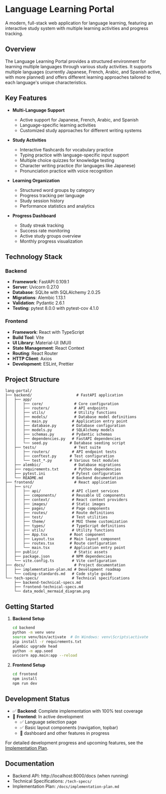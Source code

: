 # Language Learning Portal

A modern, full-stack web application for language learning, featuring an interactive study system with multiple learning activities and progress tracking.

## Overview

The Language Learning Portal provides a structured environment for learning multiple languages through various study activities. It supports multiple languages (currently Japanese, French, Arabic, and Spanish active, with more planned) and offers different learning approaches tailored to each language's unique characteristics.

## Key Features

- **Multi-Language Support**
  - Active support for Japanese, French, Arabic, and Spanish
  - Language-specific learning activities
  - Customized study approaches for different writing systems

- **Study Activities**
  - Interactive flashcards for vocabulary practice
  - Typing practice with language-specific input support
  - Multiple choice quizzes for knowledge testing
  - Character writing practice (for languages like Japanese)
  - Pronunciation practice with voice recognition

- **Learning Organization**
  - Structured word groups by category
  - Progress tracking per language
  - Study session history
  - Performance statistics and analytics

- **Progress Dashboard**
  - Study streak tracking
  - Success rate monitoring
  - Active study groups overview
  - Monthly progress visualization

## Technology Stack

### Backend
- **Framework**: FastAPI 0.109.1
- **Server**: Uvicorn 0.27.0
- **Database**: SQLite with SQLAlchemy 2.0.25
- **Migrations**: Alembic 1.13.1
- **Validation**: Pydantic 2.6.1
- **Testing**: pytest 8.0.0 with pytest-cov 4.1.0

### Frontend
- **Framework**: React with TypeScript
- **Build Tool**: Vite
- **UI Library**: Material-UI (MUI)
- **State Management**: React Context
- **Routing**: React Router
- **HTTP Client**: Axios
- **Development**: ESLint, Prettier

## Project Structure
```
lang-portal/
├── backend/                    # FastAPI application
│   ├── app/
│   │   ├── core/              # Core configuration
│   │   ├── routers/           # API endpoints
│   │   ├── utils/             # Utility functions
│   │   ├── models/            # Database model definitions
│   │   ├── main.py           # Application entry point
│   │   ├── database.py       # Database configuration
│   │   ├── models.py         # SQLAlchemy models
│   │   ├── schemas.py        # Pydantic schemas
│   │   ├── dependencies.py   # FastAPI dependencies
│   │   └── seed.py          # Database seeding script
│   ├── tests/                 # Test suite
│   │   ├── routers/          # API endpoint tests
│   │   ├── conftest.py      # Test configuration
│   │   └── test_*.py        # Various test modules
│   ├── alembic/               # Database migrations
│   ├── requirements.txt       # Python dependencies
│   ├── pytest.ini            # Pytest configuration
│   └── README.md             # Backend documentation
├── frontend/                  # React application
│   ├── src/
│   │   ├── api/              # API client services
│   │   ├── components/       # Reusable UI components
│   │   ├── context/          # React context providers
│   │   ├── images/           # Static images
│   │   ├── pages/            # Page components
│   │   ├── routes/           # Route definitions
│   │   ├── test/             # Test utilities
│   │   ├── theme/            # MUI theme customization
│   │   ├── types/            # TypeScript definitions
│   │   ├── utils/            # Utility functions
│   │   ├── App.tsx          # Root component
│   │   ├── Layout.tsx       # Main layout component
│   │   ├── routes.tsx       # Route configuration
│   │   └── main.tsx         # Application entry point
│   ├── public/                # Static assets
│   ├── package.json          # NPM dependencies
│   └── vite.config.ts        # Vite configuration
├── docs/                      # Project documentation
│   ├── implementation-plan.md # Development roadmap
│   └── coding-standards.md   # Code style guide
└── tech-specs/               # Technical specifications
    ├── backend-technical-specs.md
    ├── frontend-technical-specs.md
    └── data_model_mermaid_diagram.png
```

## Getting Started

1. **Backend Setup**
   ```bash
   cd backend
   python -m venv venv
   source venv/bin/activate  # On Windows: venv\Scripts\activate
   pip install -r requirements.txt
   alembic upgrade head
   python -m app.seed
   uvicorn app.main:app --reload
   ```

2. **Frontend Setup**
   ```bash
   cd frontend
   npm install
   npm run dev
   ```

## Development Status

- ✅ **Backend**: Complete implementation with 100% test coverage
- 🚧 **Frontend**: In active development
  - ✅ Language selection page
  - ✅ Basic layout components (navigation, topbar)
  - 🚧 dashboard and other features in progress

For detailed development progress and upcoming features, see the [Implementation Plan](docs/implementation-plan.md).

## Documentation

- Backend API: http://localhost:8000/docs (when running)
- Technical Specifications: `/tech-specs/`
- Implementation Plan: `/docs/implementation-plan.md` 